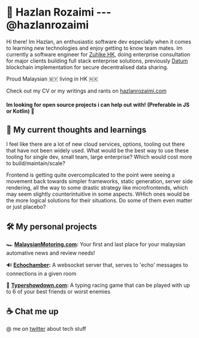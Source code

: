 # 🦊 Hazlan Rozaimi --- @hazlanrozaimi

Hi there! Im Hazlan, an enthusiastic software dev especially when it comes to learning new technologies and enjoy getting to know team mates. Im currently a software engineer for [Zuhlke HK](https://www.zuhlke.asia/), doing enterprise consultation for major clients building full stack enterprise solutions, previously [Datum](https://datum.org/) blockchain implementation for secure decentralised data sharing.

Proud Malaysian 🇲🇾 living in HK 🇭🇰

Check out my CV or my writings and rants on [hazlanrozaimi.com](https://hazlanrozaimi.com)

#### Im looking for open source projects i can help out with! (Preferable in JS or Kotlin) 🎉

## 🔭 My current thoughts and learnings
I feel like there are a lot of new cloud services, options, tooling out there that have not been widely used. What would be the best way to use these tooling for single dev, small team, large enterprise? Which would cost more to build/maintain/scale?

Frontend is getting quite overcomplicated to the point were seeing a movement back towards simpler frameworks, static generation, server side rendering, all the way to some drastic strategy like microfrontends, which may seem slightly counterintuitive in some aspects. WHich ones would be the more logical solutions for their situations. Do some of them even matter or just placebo? 

## 🛠 My personal projects
 🏎 **[MalaysianMotoring.com](https://malaysianmotoring.com):** Your first and last place for your malaysian automative news and review needs!
 
 🔊 **[Echochamber](https://github.com/dividezero/echochamber):** A websocket server that, serves to 'echo' messages to connections in a given room
 
 🏁 **[Typershowdown.com](https://typershowdown.com):** A typing racing game that can be played with up to 6 of your best friends or worst enemies

## ☕️ Chat me up
@ me on [twitter](https://twitter.com/HazlanRozaimi) about tech stuff


<!--
**dividezero/dividezero** is a ✨ _special_ ✨ repository because its `README.md` (this file) appears on your GitHub profile.

Here are some ideas to get you started:

- 🔭 I’m currently working on ...
- 🌱 I’m currently learning ...
- 👯 I’m looking to collaborate on ...
- 🤔 I’m looking for help with ...
- 💬 Ask me about ...
- 📫 How to reach me: ...
- 😄 Pronouns: ...
- ⚡ Fun fact: ...
-->
